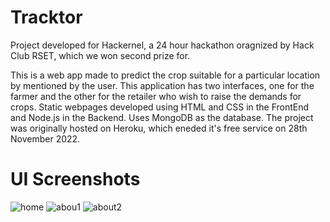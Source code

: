 # Tracktor
Project developed for Hackernel, a 24 hour hackathon oragnized by Hack Club RSET, which we won second prize for.

This is a web app made to predict the crop suitable for a particular location by mentioned by the user. This application has two interfaces, one for the farmer and the other for the retailer who wish to raise the demands for crops. Static webpages developed using HTML and CSS in the FrontEnd and Node.js in the Backend. Uses MongoDB as the database. The project was originally hosted on Heroku, which eneded it's free service on 28th November 2022.
# UI Screenshots
![home](https://user-images.githubusercontent.com/84056321/182595348-2c494c41-6dc4-4251-854c-d92b628a34ca.PNG)
![abou1](https://user-images.githubusercontent.com/84056321/182595355-4d497275-0340-4f23-8876-afcdbd07d574.PNG)
![about2](https://user-images.githubusercontent.com/84056321/182595340-70767018-78fb-426c-97eb-2810ef786f89.PNG)
